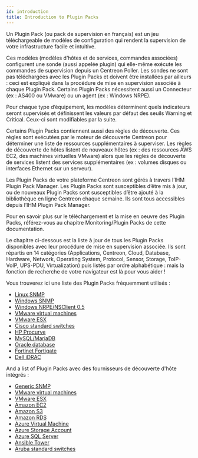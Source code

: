 ```yaml
---
id: introduction
title: Introduction to Plugin Packs
---
```


Un Plugin Pack (ou pack de supervision en français) est un jeu téléchargeable
de modèles de configuration qui rendent la supervision de votre infrastructure
facile et intuitive.

Ces modèles (modèles d’hôtes et de services, commandes associées) configurent
une sonde (aussi appelée plugin) qui elle-même exécute les commandes de
supervision depuis un Centreon Poller. Les sondes ne sont pas téléchargées avec
les Plugin Packs et doivent être installées par ailleurs : ceci est expliqué
dans la procédure de mise en supervision associée à chaque Plugin Pack.
Certains Plugin Packs nécessitent aussi un Connecteur (ex : AS400 ou VMware)
ou un agent (ex : Windows NRPE).

Pour chaque type d’équipement, les modèles déterminent quels indicateurs seront
supervisés et définissent les valeurs par défaut des seuils Warning et
Critical. Ceux-ci sont modifiables par la suite.

Certains Plugin Packs contiennent aussi des règles de découverte. Ces règles
sont exécutées par le moteur de découverte Centreon pour déterminer une liste
de ressources supplémentaires à superviser. Les règles de découverte de hôtes
listent de nouveaux hôtes (ex : des ressources AWS EC2, des machines virtuelles
VMware) alors que les règles de découverte de services listent des services
supplémentaires (ex : volumes disques ou interfaces Ethernet sur un serveur).

Les Plugin Packs de votre plateforme Centreon sont gérés à travers l’IHM Plugin
Pack Manager. Les Plugin Packs sont susceptibles d’être mis à jour, ou de
nouveaux Plugin Packs sont susceptibles d’être ajouté à la bibliothèque en
ligne Centreon chaque semaine. Ils sont tous accessibles depuis l’IHM Plugin
Pack Manager.

Pour en savoir plus sur le téléchargement et la mise en oeuvre des Plugin
Packs, référez-vous au chapitre Monitoring/Plugin Packs de cette documentation.

Le chapitre ci-dessous est la liste à jour de tous les Plugin Packs disponibles
avec leur procédure de mise en supervision associée. Ils sont répartis en 14
catégories (Applications, Centreon, Cloud, Database, Hardware, Network,
Operating System, Protocol, Sensor, Storage, ToIP-VoIP, UPS-PDU,
Virtualization) puis listés par ordre alphabétique : mais la fonction de
recherche de votre navigateur est là pour vous aider !

Vous trouverez ici une liste des Plugin Packs fréquemment utilisés :

  - [Linux SNMP](procedures/operatingsystems-linux-snmp.html)
  - [Windows SNMP](procedures/operatingsystems-windows-snmp.html)
  - [Windows NRPE/NSClient 0.5](procedures/operatingsystems-windows-nsclient-05-nrpe.html)
  - [VMware virtual machines](procedures/virtualization-vmware2-vm.html)
  - [VMware ESX](procedures/virtualization-vmware2-esx.html)
  - [Cisco standard switches](procedures/network-cisco-standard-snmp.html)
  - [HP Procurve](procedures/network-switchs-hp-procurve-snmp.html)
  - [MySQL/MariaDB](procedures/applications-databases-mysql.html)
  - [Oracle database](procedures/applications-databases-oracle.html)
  - [Fortinet Fortigate](procedures/network-firewalls-fortinet-fortigate-snmp.html)
  - [Dell iDRAC](procedures/hardware-servers-dell-idrac-snmp.html)

And a list of Plugin Packs avec des fournisseurs de découverte d'hôte intégrés :

  - [Generic SNMP](procedures/applications-protocol-snmp.html)
  - [VMware virtual machines](procedures/virtualization-vmware2-vm.html)
  - [VMware ESX](procedures/virtualization-vmware2-esx.html)
  - [Amazon EC2](procedures/cloud-aws-ec2.html)
  - [Amazon S3](procedures/cloud-aws-z3.html)
  - [Amazon RDS](procedures/cloud-aws-rds.html)
  - [Azure Virtual Machine](procedures/cloud-azure-compute-virtualmachine.html)
  - [Azure Storage Account](procedures/cloud-azure-storage-storageaccount.html)
  - [Azure SQL Server](procedures/cloud-azure-database-sqlserver.html)
  - [Ansible Tower](procedures/applications-ansible-tower.html)
  - [Aruba standard switches](procedures/network-switchs-aruba-standard-snmp.html)
